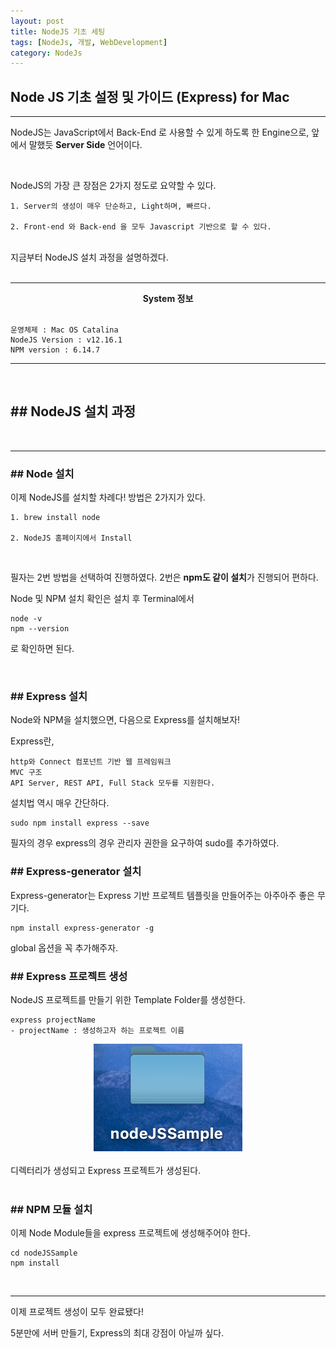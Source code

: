 ```yaml
---
layout: post
title: NodeJS 기초 세팅
tags: [NodeJs, 개발, WebDevelopment]
category: NodeJs
---
```


## Node JS 기초 설정 및 가이드 (Express) for Mac



---

NodeJS는 JavaScript에서 Back-End 로 사용할 수 있게 하도록 한 Engine으로, 앞에서 말했듯 **Server Side** 언어이다.

<br>

NodeJS의 가장 큰 장점은 2가지 정도로 요약할 수 있다.

```
1. Server의 생성이 매우 단순하고, Light하며, 빠르다.

2. Front-end 와 Back-end 을 모두 Javascript 기반으로 할 수 있다.
```

<br>
지금부터 NodeJS 설치 과정을 설명하겠다. <br>


<br>

---

<center><b>System 정보</b></center>
<br>

```
운영체제 : Mac OS Catalina
NodeJS Version : v12.16.1
NPM version : 6.14.7
```

---
<br>

## ## NodeJS 설치 과정
<br>


---

### ## Node 설치

이제 NodeJS를 설치할 차례다! 방법은 2가지가 있다.

```shell
1. brew install node

2. NodeJS 홈페이지에서 Install
```

<br>

필자는 2번 방법을 선택하여 진행하였다. 2번은 **npm도 같이 설치**가 진행되어 편하다.

Node 및 NPM 설치 확인은 설치 후 Terminal에서

```shell
node -v
npm --version
```

로 확인하면 된다.

<br>

### ## Express 설치

Node와 NPM을 설치했으면, 다음으로 Express를 설치해보자!

Express란,

```
http와 Connect 컴포넌트 기반 웹 프레임워크
MVC 구조
API Server, REST API, Full Stack 모두를 지원한다.
```



설치법 역시 매우 간단하다.

```shell
sudo npm install express --save
```

필자의 경우 express의 경우 관리자 권한을 요구하여 sudo를 추가하였다.
<br>



### ## Express-generator 설치

Express-generator는 Express 기반 프로젝트 템플릿을 만들어주는 아주아주 좋은 무기다.

```shell
npm install express-generator -g
```

global 옵션을 꼭 추가해주자.
<br>


### ## Express 프로젝트 생성

NodeJS 프로젝트를 만들기 위한 Template Folder를 생성한다.

```shell
express projectName
- projectName : 생성하고자 하는 프로젝트 이름
```



<center>
<img src="/assets/img/NodeJS/nodejsTemplateFolderScreenshot.png">
</center>
<br>
디렉터리가 생성되고 Express 프로젝트가 생성된다.
<br><br>

### ## NPM 모듈 설치

이제 Node Module들을 express 프로젝트에 생성해주어야 한다.

```shell
cd nodeJSSample
npm install
```

<br>

---

이제 프로젝트 생성이 모두 완료됐다! 

5분만에 서버 만들기, Express의 최대 강점이 아닐까 싶다.
